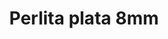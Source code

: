 ---
title: Perlita plata 8mm
date: 
draft: false

# descripcion
description : Perla de plata

materials: Plata 925

color: Plateado

dimensions: 8mm diam

code: 01-20-0500

type: "Aros"

categories: []

price: $1.910,00

price_eftvo: $1.625,00

# Images
# first image will be shown in the product page
images:
  # - image: "images/path_to_image"
  # La ubicacion de las imagenes es imagenes/Aros/Aros.Solo Plata/01-20-0500-perlita-plata-8mm
  - image: "./images/aros/solo_plata/01-20-0500.JPG"
---